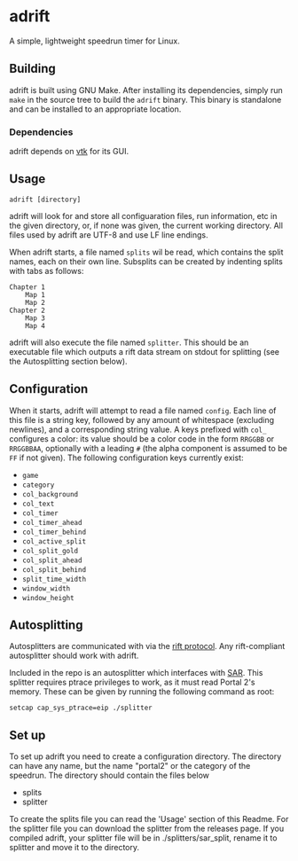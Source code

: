 # adrift

A simple, lightweight speedrun timer for Linux.

## Building

adrift is built using GNU Make. After installing its dependencies,
simply run `make` in the source tree to build the `adrift` binary. This
binary is standalone and can be installed to an appropriate location.

### Dependencies

adrift depends on [vtk](https://github.com/vktec/vtk) for its GUI.

## Usage

	adrift [directory]

adrift will look for and store all configuaration files, run
information, etc in the given directory, or, if none was given, the
current working directory. All files used by adrift are UTF-8 and use LF
line endings.

When adrift starts, a file named `splits` wil be read, which contains
the split names, each on their own line. Subsplits can be created by
indenting splits with tabs as follows:

	Chapter 1
		Map 1
		Map 2
	Chapter 2
		Map 3
		Map 4

adrift will also execute the file named `splitter`. This should be an
executable file which outputs a rift data stream on stdout for splitting
(see the Autosplitting section below).

## Configuration

When it starts, adrift will attempt to read a file named `config`. Each
line of this file is a string key, followed by any amount of whitespace
(excluding newlines), and a corresponding string value. A keys prefixed
with `col_` configures a color: its value should be a color code in the
form `RRGGBB` or `RRGGBBAA`, optionally with a leading `#` (the alpha
component is assumed to be `FF` if not given). The following
configuration keys currently exist:

- `game`
- `category`
- `col_background`
- `col_text`
- `col_timer`
- `col_timer_ahead`
- `col_timer_behind`
- `col_active_split`
- `col_split_gold`
- `col_split_ahead`
- `col_split_behind`
- `split_time_width`
- `window_width`
- `window_height`

## Autosplitting

Autosplitters are communicated with via the [rift
protocol](https://github.com/vktec/rift/blob/master/protocol.md). Any
rift-compliant autosplitter should work with adrift.

Included in the repo is an autosplitter which interfaces with
[SAR](https://github.com/Blenderiste09/SourceAutoRecord). This splitter
requires ptrace privileges to work, as it must read Portal 2's memory.
These can be given by running the following command as root:

	setcap cap_sys_ptrace=eip ./splitter

## Set up

To set up adrift you need to create a configuration directory. The directory can have any name, but the name "portal2" or the category of the speedrun. The directory should contain the files below 
- splits 
- splitter

To create the splits file you can read the 'Usage' section of this Readme.
For the splitter file you can download the splitter from the releases page.
If you compiled adrift, your splitter file will be in ./splitters/sar_split, rename it to splitter and move it to the directory.